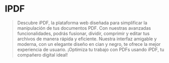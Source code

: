 # IPDF

> Descubre iPDF, la plataforma web diseñada para simplificar la manipulación de tus documentos PDF. Con nuestras avanzadas funcionalidades, podrás fusionar, dividir, comprimir y editar tus archivos de manera rápida y eficiente. Nuestra interfaz amigable y moderna, con un elegante diseño en cian y negro, te ofrece la mejor experiencia de usuario. ¡Optimiza tu trabajo con PDFs usando iPDF, tu compañero digital ideal!
